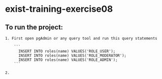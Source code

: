 
# exist-training-exercise08

## To run the project: 

    1. First open pgAdmin or any query tool and run this query statements

        ``` 
          INSERT INTO roles(name) VALUES('ROLE_USER');
          INSERT INTO roles(name) VALUES('ROLE_MODERATOR');
          INSERT INTO roles(name) VALUES('ROLE_ADMIN'); 
        ```
    
    2. 
